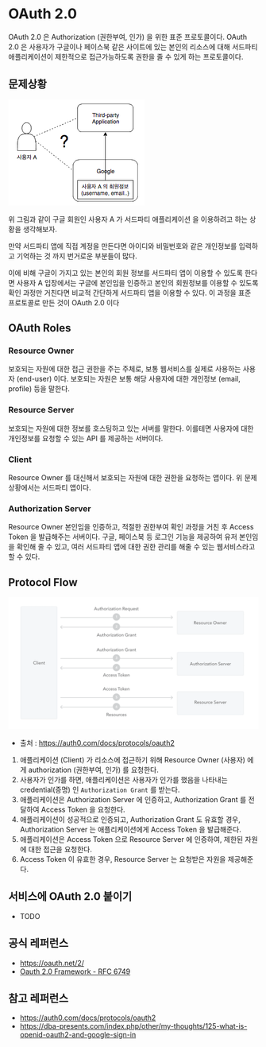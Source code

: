 # OAuth 2.0

OAuth 2.0 은 Authorization (권한부여, 인가) 을 위한 표준 프로토콜이다.
OAuth 2.0 은 사용자가 구글이나 페이스북 같은 사이트에 있는 본인의 리소스에 대해 
서드파티 애플리케이션이 제한적으로 접근가능하도록 권한을 줄 수 있게 하는 프로토콜이다.


## 문제상황
![](./images/situation.png)

위 그림과 같이 구글 회원인 사용자 A 가 서드파티 애플리케이션 을 이용하려고 하는 상황을 생각해보자.

만약 서드파티 앱에 직접 계정을 만든다면 아이디와 비밀번호와 같은 개인정보를 입력하고 기억하는 것 까지 번거로운 부분들이 많다.

이에 비해 구글이 가지고 있는 본인의 회원 정보를 서드파티 앱이 이용할 수 있도록 한다면 사용자 A 입장에서는 구글에 본인임을 인증하고 본인의 회원정보를 이용할 수 있도록 확인 과정만 거친다면 비교적 간단하게 서드파티 앱을 이용할 수 있다. 이 과정을 표준 프로토콜로 만든 것이 OAuth 2.0 이다


## OAuth Roles
### Resource Owner 
보호되는 자원에 대한 접근 권한을 주는 주체로, 보통 웹서비스를 실제로 사용하는 사용자 (end-user) 이다.
보호되는 자원은 보통 해당 사용자에 대한 개인정보 (email, profile) 등을 말한다.
### Resource Server
보호되는 자원에 대한 정보를 호스팅하고 있는 서버를 말한다. 
이를테면 사용자에 대한 개인정보를 요청할 수 있는 API 를 제공하는 서버이다.
### Client
Resource Owner 를 대신해서 보호되는 자원에 대한 권한을 요청하는 앱이다.
위 문제상황에서는 서드파티 앱이다.
### Authorization Server
Resource Owner 본인임을 인증하고, 적절한 권한부여 확인 과정을 거친 후 Access Token 을 발급해주는 서버이다.
구글, 페이스북 등 로그인 기능을 제공하여 유저 본인임을 확인해 줄 수 있고, 여러 서드파티 앱에 대한 권한 관리를 해줄 수 있는 웹서비스라고 할 수 있다.


## Protocol Flow
![](./images/oauth2-generic-flow.png)
- 출처 : https://auth0.com/docs/protocols/oauth2

1. 애플리케이션 (Client) 가 리소스에 접근하기 위해 Resource Owner (사용자) 에게 authorization (권한부여, 인가) 를 요청한다.
2. 사용자가 인가를 하면, 애플리케이션은 사용자가 인가를 했음을 나타내는 credential(증명) 인 `Authorization Grant` 를 받는다.
3. 애플리케이션은 Authorization Server 에 인증하고, Authorization Grant 를 전달하여 Access Token 을 요청한다.
4. 애플리케이션이 성공적으로 인증되고, Authorization Grant 도 유효할 경우, Authorization Server 는 애플리케이션에게 Access Token 을 발급해준다.
5. 애플리케이션은 Access Token 으로 Resource Server 에 인증하여, 제한된 자원에 대한 접근을 요청한다.
6. Access Token 이 유효한 경우, Resource Server 는 요청받은 자원을 제공해준다.


## 서비스에 OAuth 2.0 붙이기
* TODO


## 공식 레퍼런스
- https://oauth.net/2/
- [Oauth 2.0 Framework - RFC 6749](https://tools.ietf.org/html/rfc6749)


## 참고 레퍼런스
- https://auth0.com/docs/protocols/oauth2
- https://dba-presents.com/index.php/other/my-thoughts/125-what-is-openid-oauth2-and-google-sign-in